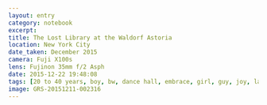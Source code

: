 ```yaml
--- 
layout: entry
category: notebook
excerpt:
title: The Lost Library at the Waldorf Astoria
location: New York City
date_taken: December 2015
camera: Fuji X100s
lens: Fujinon 35mm f/2 Asph
date: 2015-12-22 19:48:08
tags: [20 to 40 years, boy, bw, dance hall, embrace, girl, guy, joy, laughter, lights, man, night, party, woman]
image: GRS-20151211-002316
---
```

